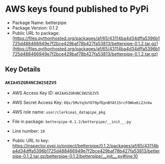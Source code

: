 # AWS keys found published to PyPi

* Package Name: betterpipe
* Package Version: 0.1.2
* Public URL to package: [https://files.pythonhosted.org/packages/af/65/43114ba4d34dffa5396b1725d488466949e7f2bce429baf78b427fa53813/betterpipe-0.1.2.tar.gz](https://files.pythonhosted.org/packages/af/65/43114ba4d34dffa5396b1725d488466949e7f2bce429baf78b427fa53813/betterpipe-0.1.2.tar.gz)

## Key Details

### `AKIA45ZGR4NCIW2SEZV5`

* AWS Access Key ID: `AKIA45ZGR4NCIW2SEZV5`
* AWS Secret Access Key: `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` 
* AWS role name: `user/clerkieai_datapipe_pkg`
* File in package: `betterpipe-0.1.2/betterpipe/__init__.py`
* Line number: `10`

* Public URL to key: https://inspector.pypi.io/project/betterpipe/0.1.2/packages/af/65/43114ba4d34dffa5396b1725d488466949e7f2bce429baf78b427fa53813/betterpipe-0.1.2.tar.gz/betterpipe-0.1.2/betterpipe/__init__.py#line.10


